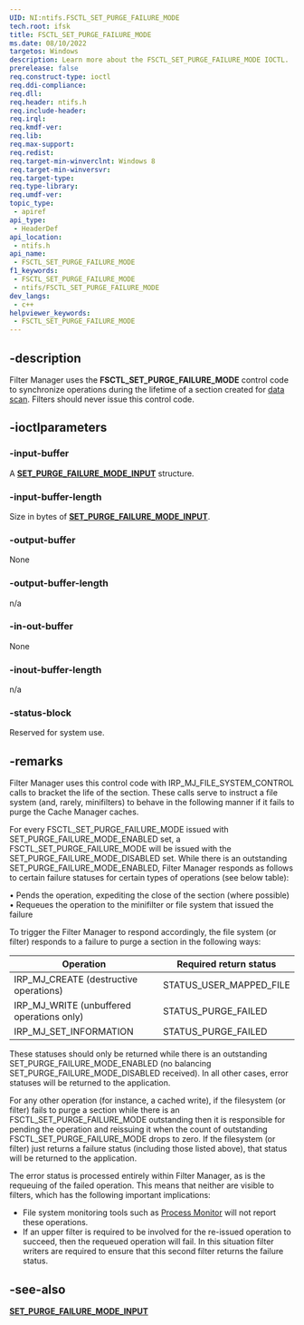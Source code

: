 ```yaml
---
UID: NI:ntifs.FSCTL_SET_PURGE_FAILURE_MODE
tech.root: ifsk
title: FSCTL_SET_PURGE_FAILURE_MODE
ms.date: 08/10/2022
targetos: Windows
description: Learn more about the FSCTL_SET_PURGE_FAILURE_MODE IOCTL.
prerelease: false
req.construct-type: ioctl
req.ddi-compliance: 
req.dll: 
req.header: ntifs.h
req.include-header: 
req.irql: 
req.kmdf-ver: 
req.lib: 
req.max-support: 
req.redist: 
req.target-min-winverclnt: Windows 8
req.target-min-winversvr: 
req.target-type: 
req.type-library: 
req.umdf-ver: 
topic_type:
 - apiref
api_type:
 - HeaderDef
api_location:
 - ntifs.h
api_name:
 - FSCTL_SET_PURGE_FAILURE_MODE
f1_keywords:
 - FSCTL_SET_PURGE_FAILURE_MODE
 - ntifs/FSCTL_SET_PURGE_FAILURE_MODE
dev_langs:
 - c++
helpviewer_keywords:
 - FSCTL_SET_PURGE_FAILURE_MODE
---
```


## -description

Filter Manager uses the **FSCTL_SET_PURGE_FAILURE_MODE** control code to synchronize operations during the lifetime of a section created for [data scan](/windows-hardware/drivers/ddi/fltkernel/nf-fltkernel-fltcreatesectionfordatascan). Filters should never issue this control code.

## -ioctlparameters

### -input-buffer

A [**SET_PURGE_FAILURE_MODE_INPUT**](ns-ntifs-set_purge_failure_mode_input.md) structure.

### -input-buffer-length

Size in bytes of [**SET_PURGE_FAILURE_MODE_INPUT**](ns-ntifs-set_purge_failure_mode_input.md).

### -output-buffer

None

### -output-buffer-length

n/a

### -in-out-buffer

None

### -inout-buffer-length

n/a

### -status-block

Reserved for system use.

## -remarks

Filter Manager uses this control code with IRP_MJ_FILE_SYSTEM_CONTROL calls to bracket the life of the section. These calls serve to instruct a file system (and, rarely, minifilters) to behave in the following manner if it fails to purge the Cache Manager caches.

For every FSCTL_SET_PURGE_FAILURE_MODE issued with SET_PURGE_FAILURE_MODE_ENABLED set, a FSCTL_SET_PURGE_FAILURE_MODE will be issued with the SET_PURGE_FAILURE_MODE_DISABLED set. While there is an outstanding SET_PURGE_FAILURE_MODE_ENABLED, Filter Manager responds as follows to certain failure statuses for certain types of operations (see below table):

• Pends the operation, expediting the close of the section (where possible)
• Requeues the operation to the minifilter or file system that issued the failure

To trigger the Filter Manager to respond accordingly, the file system (or filter) responds to a failure to purge a section in the following ways:

| Operation                                 | Required return status  |
| ---------                                 | ----------------------  |
| IRP_MJ_CREATE (destructive operations)    | STATUS_USER_MAPPED_FILE |
| IRP_MJ_WRITE (unbuffered operations only) | STATUS_PURGE_FAILED     |
| IRP_MJ_SET_INFORMATION                    | STATUS_PURGE_FAILED     |

These statuses should only be returned while there is an outstanding SET_PURGE_FAILURE_MODE_ENABLED (no balancing SET_PURGE_FAILURE_MODE_DISABLED received). In all other cases, error statuses will be returned to the application.

For any other operation (for instance, a cached write), if the filesystem (or filter) fails to purge a section while there is an FSCTL_SET_PURGE_FAILURE_MODE outstanding then it is responsible for pending the operation and reissuing it when the count of outstanding FSCTL_SET_PURGE_FAILURE_MODE drops to zero. If the filesystem (or filter) just returns a failure status (including those listed above), that status will be returned to the application.

The error status is processed entirely within Filter Manager, as is the requeuing of the failed operation. This means that neither are visible to filters, which has the following important implications:

* File system monitoring tools such as [Process Monitor](/sysinternals/downloads/procmon) will not report these operations.
* If an upper filter is required to be involved for the re-issued operation to succeed, then the requeued operation will fail. In this situation filter writers are required to ensure that this second filter returns the failure status.

## -see-also

[**SET_PURGE_FAILURE_MODE_INPUT**](ns-ntifs-set_purge_failure_mode_input.md)